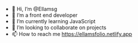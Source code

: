 - 👋 Hi, I’m @Ellamsg
- 👀 I’m a front end developer
- 🌱 I’m currently learning JavaScript 
- 💞️ I’m looking to collaborate on projects 
- 📫 How to reach me https://ellamsfolio.netlify.app

<!---
Ellamsg/Ellamsg is a ✨ special ✨ repository because its `README.md` (this file) appears on your GitHub profile.
You can click the Preview link to take a look at your changes.
--->
